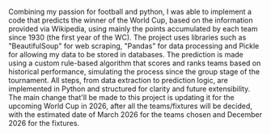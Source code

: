 Combining my passion for football and python, I was able to implement a code that predicts the winner of the World Cup, based on the information provided via Wikipedia, using mainly the points accumulated by each team since 1930 (the first year of the WC).
The project uses libraries such as "BeautifulSoup" for web scraping, "Pandas" for data processing and Pickle for allowing my data to be stored in databases.
The prediction is made using a custom rule-based algorithm that scores and ranks teams based on historical performance, simulating the process since the group stage of the tournament.
All steps, from data extraction to prediction logic, are implemented in Python and structured for clarity and future extensibility.
The main change that'll be made to this project is updating it for the upcoming World Cup in 2026, after all the teams/fixtures will be decided, with the estimated date of March 2026 for the teams chosen and December 2026 for the fixtures.
